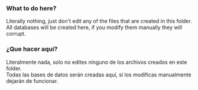 ### What to do here?
Literally nothing, just don't edit any of the files that are created in this folder.\
All databases will be created here, if you modify them manually they will corrupt.

### ¿Que hacer aquí?
Literalmente nada, solo no edites ninguno de los archivos creados en este folder.\
Todas las bases de datos serán creadas aquí, si los modificas manualmente dejarán de funcionar.
